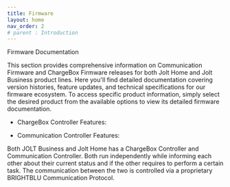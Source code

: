 ```yaml
---
title: Firmware
layout: home
nav_order: 2
# parent : Introduction
---
```


Firmware Documentation

This section provides comprehensive information on Communication Firmware and ChargeBox Firmware releases for both Jolt Home and Jolt Business product lines. Here you'll find detailed documentation covering version histories, feature updates, and technical specifications for our firmware ecosystem. To access specific product information, simply select the desired product from the available options to view its detailed firmware documentation.

* ChargeBox Controller Features:


* Communication Controller Features:

Both JOLT Business and Jolt Home has a ChargeBox Controller and Communication Controller. Both run independently while informing each other about their current status and if the other requires to perform a certain task. The communication between the two is controlled via a proprietary BRIGHTBLU Communication Protocol.